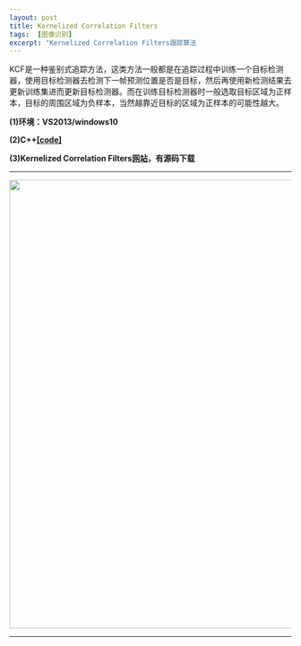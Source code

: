 ```yaml
---
layout: post
title: Kernelized Correlation Filters
tags:  [图像识别]
excerpt: "Kernelized Correlation Filters跟踪算法                                 "
---
```


KCF是一种鉴别式追踪方法，这类方法一般都是在追踪过程中训练一个目标检测器，使用目标检测器去检测下一帧预测位置是否是目标，然后再使用新检测结果去更新训练集进而更新目标检测器。而在训练目标检测器时一般选取目标区域为正样本，目标的周围区域为负样本，当然越靠近目标的区域为正样本的可能性越大。

**(1)环境：VS2013/windows10**

**(2)C++[[code]](http://gytblog.oss-cn-shenzhen.aliyuncs.com/blog/data/KCF-Tracker.rar)**

**(3)Kernelized Correlation Filters[网站](http://gytblog.oss-cn-shenzhen.aliyuncs.com/blog/data/KCF-Tracker.rar)，有源码下载**

---

<img src="http://gytblog.oss-cn-shenzhen.aliyuncs.com/blog/Img/KCF.gif" style="width:800px">  


---
